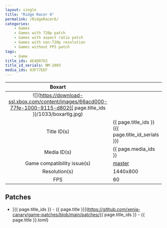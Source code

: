 ```yaml
---
layout: single
title: "Ridge Racer 6"
permalink: /RidgeRacer6/
categories:
    - Games
    - Games with 720p patch
    - Games with aspect ratio patch
    - Games with non-720p resolution
    - Games without FPS patch
tags:
    - Game
title_ids: 4E4D07D3
title_id_serials: NM-2003
media_ids: 03F77EEF
---
```


| Boxart                      |                                                                                        |
| :----:                      | :-                                                                                     |
| ![](https://download-ssl.xbox.com/content/images/66acd000-77fe-1000-9115-d802{{ page.title_ids }}/1033/boxartlg.jpg) |
| Title ID(s)                 | {{ page.title_ids }} ({{ page.title_id_serials }})                                     |
| Media ID(s)                 | {{ page.media_ids }}                                                                   |
| Game compatibility issue(s) | [master](https://github.com/xenia-project/game-compatibility/issues/21)                |
| Resolution(s)               | 1440x800                                                                               |
| FPS                         | 60                                                                                     |

## Patches
* [{{ page.title_ids }} - {{ page.title }}](https://github.com/xenia-canary/game-patches/blob/main/patches/{{ page.title_ids }} - {{ page.title }}.toml)
